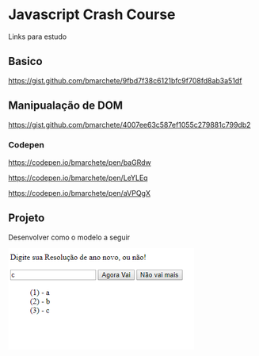 # Javascript Crash Course

Links para estudo

## Basico

https://gist.github.com/bmarchete/9fbd7f38c6121bfc9f708fd8ab3a51df

## Manipualação de DOM

https://gist.github.com/bmarchete/4007ee63c587ef1055c279881c799db2

### Codepen

https://codepen.io/bmarchete/pen/baGRdw

https://codepen.io/bmarchete/pen/LeYLEq

https://codepen.io/bmarchete/pen/aVPQgX


## Projeto

Desenvolver como o modelo a seguir

![Projeto](./projeto.png)
